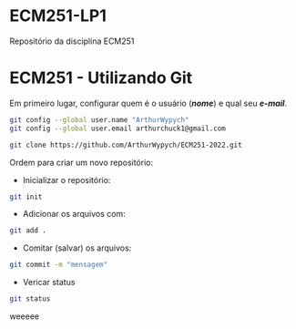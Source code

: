 # ECM251-LP1
Repositório da disciplina ECM251

# ECM251 - Utilizando Git

Em primeiro lugar, configurar quem é o usuário (***nome***) e qual seu ***e-mail***.

```bash
git config --global user.name "ArthurWypych"
git config --global user.email arthurchuck1@gmail.com
```

```bash
git clone https://github.com/ArthurWypych/ECM251-2022.git
```

Ordem para criar um novo repositório:
- Inicializar o repositório:
```bash
git init
```
- Adicionar os arquivos com:
```bash
git add .
```
- Comitar (salvar) os arquivos:
```bash
git commit -m "mensagem"
```
 - Vericar status
 ```bash
git status
```

weeeee
